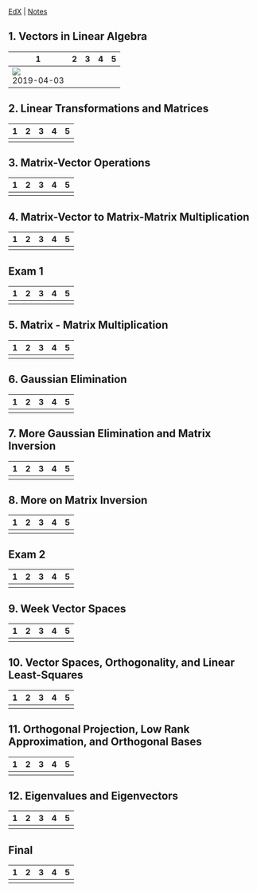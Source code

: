 [EdX](https://courses.edx.org/courses/course-v1:UTAustinX+UT.5.05x+1T2019/course/#block-v1:UTAustinX+UT.5.05x+1T2019+type@chapter+block@7a78687246af4d3788684962136f949b) | [Notes](https://docs.google.com/document/d/1T2pxTHncLFVaaDxPHjy6HF8nyNME-uGiMl_YXTWge2U/edit?usp=sharing)

## 1. Vectors in Linear Algebra

| 1 | 2 | 3 | 4 | 5 |
|---|---|---|---|---|
| ![](http://progressed.io/bar/100?title=37/37) <br> 2019-04-03 |  |  |  |  |

## 2. Linear Transformations and Matrices

| 1 | 2 | 3 | 4 | 5 |
|---|---|---|---|---|
|  |  |  |  |  |

## 3. Matrix-Vector Operations

| 1 | 2 | 3 | 4 | 5 |
|---|---|---|---|---|
|  |  |  |  |  |

## 4. Matrix-Vector to Matrix-Matrix Multiplication

| 1 | 2 | 3 | 4 | 5 |
|---|---|---|---|---|
|  |  |  |  |  |

## Exam 1

| 1 | 2 | 3 | 4 | 5 |
|---|---|---|---|---|
|  |  |  |  |  |

## 5. Matrix - Matrix Multiplication

| 1 | 2 | 3 | 4 | 5 |
|---|---|---|---|---|
|  |  |  |  |  |

## 6. Gaussian Elimination

| 1 | 2 | 3 | 4 | 5 |
|---|---|---|---|---|
|  |  |  |  |  |

## 7. More Gaussian Elimination and Matrix Inversion

| 1 | 2 | 3 | 4 | 5 |
|---|---|---|---|---|
|  |  |  |  |  |

## 8. More on Matrix Inversion

| 1 | 2 | 3 | 4 | 5 |
|---|---|---|---|---|
|  |  |  |  |  |

## Exam 2

| 1 | 2 | 3 | 4 | 5 |
|---|---|---|---|---|
|  |  |  |  |  |

## 9. Week Vector Spaces

| 1 | 2 | 3 | 4 | 5 |
|---|---|---|---|---|
|  |  |  |  |  |

## 10. Vector Spaces, Orthogonality, and Linear Least-Squares

| 1 | 2 | 3 | 4 | 5 |
|---|---|---|---|---|
|  |  |  |  |  |

## 11. Orthogonal Projection, Low Rank Approximation, and Orthogonal Bases

| 1 | 2 | 3 | 4 | 5 |
|---|---|---|---|---|
|  |  |  |  |  |

## 12. Eigenvalues and Eigenvectors

| 1 | 2 | 3 | 4 | 5 |
|---|---|---|---|---|
|  |  |  |  |  |

## Final

| 1 | 2 | 3 | 4 | 5 |
|---|---|---|---|---|
|  |  |  |  |  |
